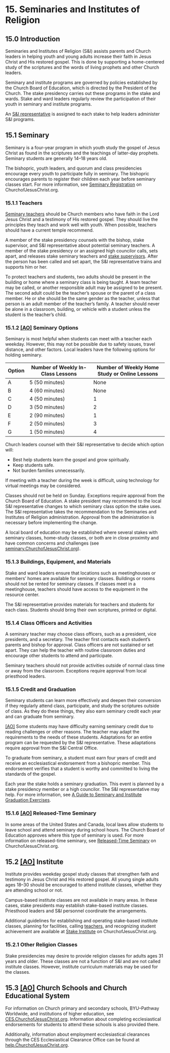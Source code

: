 # 15. Seminaries and Institutes of Religion

## 15.0 Introduction

Seminaries and Institutes of Religion (S&I) assists parents and Church leaders in helping youth and young adults increase their faith in Jesus Christ and His restored gospel. This is done by supporting a home-centered study of the scriptures and the words of living prophets and other Church leaders.

Seminary and institute programs are governed by policies established by the Church Board of Education, which is directed by the President of the Church. The stake presidency carries out these programs in the stake and wards. Stake and ward leaders regularly review the participation of their youth in seminary and institute programs.

An [S&I representative](http://www.churchofjesuschrist.org/si/leader-resources/representatives) is assigned to each stake to help leaders administer S&I programs.

## 15.1 Seminary

Seminary is a four-year program in which youth study the gospel of Jesus Christ as found in the scriptures and the teachings of latter-day prophets. Seminary students are generally 14–18 years old.

The bishopric, youth leaders, and quorum and class presidencies encourage every youth to participate fully in seminary. The bishopric encourages parents to register their children each year before seminary classes start. For more information, see [Seminary Registration](http://www.churchofjesuschrist.org/si/seminary/about/seminary-registration) on ChurchofJesusChrist.org.

### 15.1.1 Teachers

[Seminary teachers](http://www.churchofjesuschrist.org/si/leader-resources/seminary-and-institute-teachers) should be Church members who have faith in the Lord Jesus Christ and a testimony of His restored gospel. They should live the principles they teach and work well with youth. When possible, teachers should have a current temple recommend.

A member of the stake presidency counsels with the bishop, stake supervisor, and S&I representative about potential seminary teachers. A member of the stake presidency or an assigned high councilor calls, sets apart, and releases stake seminary teachers and [stake supervisors](http://www.churchofjesuschrist.org/si/leader-resources/stake-supervisor). After the person has been called and set apart, the S&I representative trains and supports him or her.

To protect teachers and students, two adults should be present in the building or home where a seminary class is being taught. A team teacher may be called, or another responsible adult may be assigned to be present. The second adult could be the teacher’s spouse or the parent of a class member. He or she should be the same gender as the teacher, unless that person is an adult member of the teacher’s family. A teacher should never be alone in a classroom, building, or vehicle with a student unless the student is the teacher’s child.

### 15.1.2 [[AO]](0-introductory-overview.md#02-adaptation-and-optional-resources) Seminary Options

Seminary is most helpful when students can meet with a teacher each weekday. However, this may not be possible due to safety issues, travel distance, and other factors. Local leaders have the following options for holding seminary.

| Option | Number of Weekly In-Class Lessons | Number of Weekly Home Study or Online Lessons |
| --- | --- | --- |
| A | 5 (50 minutes) | None |
| B | 4 (60 minutes) | None |
| C | 4 (50 minutes) | 1 |
| D | 3 (50 minutes) | 2 |
| E | 2 (90 minutes) | 1 |
| F | 2 (50 minutes) | 3 |
| G | 1 (50 minutes) | 4 |

Church leaders counsel with their S&I representative to decide which option will:

* Best help students learn the gospel and grow spiritually.
* Keep students safe.
* Not burden families unnecessarily.

If meeting with a teacher during the week is difficult, using technology for virtual meetings may be considered.

Classes should not be held on Sunday. Exceptions require approval from the Church Board of Education. A stake president may recommend to the local S&I representative changes to which seminary class option the stake uses. The S&I representative takes the recommendation to the Seminaries and Institutes of Religion administration. Approval from the administration is necessary before implementing the change.

A local board of education may be established where several stakes with seminary classes, home-study classes, or both are in close proximity and have common concerns and challenges (see [seminary.ChurchofJesusChrist.org](http://www.churchofjesuschrist.org/si/leader-resources/released-time-seminary)).

### 15.1.3 Buildings, Equipment, and Materials

Stake and ward leaders ensure that locations such as meetinghouses or members’ homes are available for seminary classes. Buildings or rooms should not be rented for seminary classes. If classes meet in a meetinghouse, teachers should have access to the equipment in the resource center.

The S&I representative provides materials for teachers and students for each class. Students should bring their own scriptures, printed or digital.

### 15.1.4 Class Officers and Activities

A seminary teacher may choose class officers, such as a president, vice presidents, and a secretary. The teacher first contacts each student’s parents and bishop for approval. Class officers are not sustained or set apart. They can help the teacher with routine classroom duties and encourage other students to attend and participate.

Seminary teachers should not provide activities outside of normal class time or away from the classroom. Exceptions require approval from local priesthood leaders.

### 15.1.5 Credit and Graduation

Seminary students can learn more effectively and deepen their conversion if they regularly attend class, participate, and study the scriptures outside of class. As they do these things, they also earn seminary credit each year and can graduate from seminary.

[[AO]](0-introductory-overview.md#02-adaptation-and-optional-resources) Some students may have difficulty earning seminary credit due to reading challenges or other reasons. The teacher may adapt the requirements to the needs of these students. Adaptations for an entire program can be requested by the S&I representative. These adaptations require approval from the S&I Central Office.

To graduate from seminary, a student must earn four years of credit and receive an ecclesiastical endorsement from a bishopric member. This endorsement verifies that a student is worthy and committed to living the standards of the gospel.

Each year the stake holds a seminary graduation. This event is planned by a stake presidency member or a high councilor. The S&I representative may help. For more information, see [A Guide to Seminary and Institute Graduation Exercises](https://www.churchofjesuschrist.org/study/manual/a-guide-to-seminary-and-institute-graduation-exercises?lang=eng).

### 15.1.6 [[AO]](0-introductory-overview.md#02-adaptation-and-optional-resources) Released-Time Seminary

In some areas of the United States and Canada, local laws allow students to leave school and attend seminary during school hours. The Church Board of Education approves where this type of seminary is used. For more information on released-time seminary, see [Released-Time Seminary](http://www.churchofjesuschrist.org/si/leader-resources/released-time-seminary) on ChurchofJesusChrist.org.

## 15.2 [[AO]](0-introductory-overview.md#02-adaptation-and-optional-resources) Institute

Institute provides weekday gospel study classes that strengthen faith and testimony in Jesus Christ and His restored gospel. All young single adults ages 18–30 should be encouraged to attend institute classes, whether they are attending school or not.

Campus-based institute classes are not available in many areas. In these cases, stake presidents may establish stake-based institute classes. Priesthood leaders and S&I personnel coordinate the arrangements.

Additional guidelines for establishing and operating stake-based institute classes, planning for facilities, calling [teachers](http://preview.churchofjesuschrist.org/si/leader-resources/seminary-and-institute-teachers), and recognizing student achievement are available at [Stake Institute](http://www.churchofjesuschrist.org/si/leader-resources/stake-institute) on ChurchofJesusChrist.org.

### 15.2.1 Other Religion Classes

Stake presidencies may desire to provide religion classes for adults ages 31 years and older. These classes are not a function of S&I and are not called institute classes. However, institute curriculum materials may be used for the classes.

## 15.3 [[AO]](0-introductory-overview.md#02-adaptation-and-optional-resources) Church Schools and Church Educational System

For information on Church primary and secondary schools, BYU–Pathway Worldwide, and institutions of higher education, see [CES.ChurchofJesusChrist.org](https://ces.churchofjesuschrist.org/). Information about completing ecclesiastical endorsements for students to attend these schools is also provided there.

Additionally, information about employment ecclesiastical clearances through the CES Ecclesiastical Clearance Office can be found at [help.ChurchofJesusChrist.org](https://www.churchofjesuschrist.org/help/support/policies/general-policies/employment-ecclesiastical-endorsement).